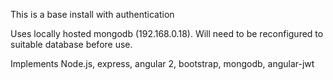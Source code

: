 This is a base install with authentication

Uses locally hosted mongodb (192.168.0.18). Will need to be reconfigured to suitable database before use.

Implements Node.js, express, angular 2, bootstrap, mongodb, angular-jwt